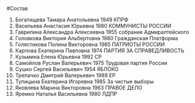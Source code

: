 #Состав
1. Богатищева Тамара Анатольевна 1949 КПРФ
2. Васильева Анастасия Юрьевна 1980 КОММУНИСТЫ РОССИИ
3. Гаврилина Александра Алексеевна 1955 собрание Адмиралтейского
4. Головкова Виктория Альбертовна 1980 Гражданская Платформа
5. Голястикова Полина Викторовна 1985 ПАТРИОТЫ РОССИИ
6. Карпова Екатерина Павловна 1974 ПАРТИЯ ЗА СПРАВЕДЛИВОСТЬ
7. Кузьмина Елена Юрьевна 1992 СР
8. Самойлов Руслан Валерьевич 1975 Трудовая партия России
9. Сушко Сергей Васильевич 1954 ЯБЛОКО
10. Трепачко Дмитрий Валерьевич 1989 ЕР
11. Тупицына Екатерина Игоревна 1985 За чистые выборы
12. Яковлева Марина Викторовна 1963 ПРАВОЕ ДЕЛО
13. Яремко Наталья Васильевна 1980 ЛДПР
